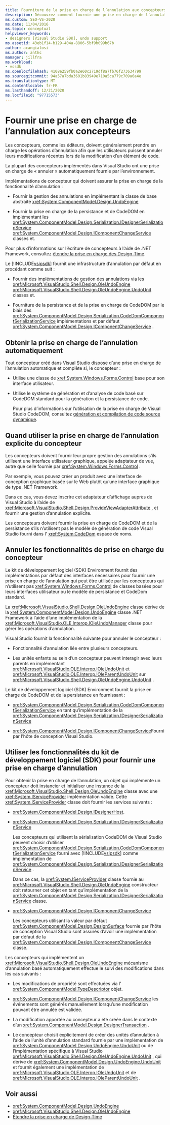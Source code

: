 ```yaml
---
title: Fourniture de la prise en charge de l’annulation aux concepteurs | Microsoft Docs
description: Découvrez comment fournir une prise en charge de l’annulation dans les concepteurs, soit automatiquement, soit à l’aide des fonctionnalités du kit de développement logiciel (SDK) Visual Studio.
ms.custom: SEO-VS-2020
ms.date: 11/04/2016
ms.topic: conceptual
helpviewer_keywords:
- designers [Visual Studio SDK], undo support
ms.assetid: 43eb1f14-b129-404a-8806-5bf9b099b67b
author: acangialosi
ms.author: anthc
manager: jillfra
ms.workload:
- vssdk
ms.openlocfilehash: 4108e259fb0a2e60c2719df8a7fb76f273634799
ms.sourcegitcommit: 94a57a7bda3601b83949e710a5ca779c709a6a4e
ms.translationtype: MT
ms.contentlocale: fr-FR
ms.lasthandoff: 12/21/2020
ms.locfileid: "97715573"
---
```

# <a name="supply-undo-support-to-designers"></a>Fournir une prise en charge de l’annulation aux concepteurs

Les concepteurs, comme les éditeurs, doivent généralement prendre en charge les opérations d’annulation afin que les utilisateurs puissent annuler leurs modifications récentes lors de la modification d’un élément de code.

La plupart des concepteurs implémentés dans Visual Studio ont une prise en charge de « annuler » automatiquement fournie par l’environnement.

Implémentations de concepteur qui doivent assurer la prise en charge de la fonctionnalité d’annulation :

- Fournir la gestion des annulations en implémentant la classe de base abstraite <xref:System.ComponentModel.Design.UndoEngine>

- Fournir la prise en charge de la persistance et de CodeDOM en implémentant les <xref:System.ComponentModel.Design.Serialization.IDesignerSerializationService>  <xref:System.ComponentModel.Design.IComponentChangeService> classes et.

Pour plus d’informations sur l’écriture de concepteurs à l’aide de .NET Framework, consultez [étendre la prise en charge des Design-Time](/previous-versions/37899azc(v=vs.140)).

Le [!INCLUDE[vsipsdk](../extensibility/includes/vsipsdk_md.md)] fournit une infrastructure d’annulation par défaut en procédant comme suit :

- Fournir des implémentations de gestion des annulations via les <xref:Microsoft.VisualStudio.Shell.Design.OleUndoEngine> <xref:Microsoft.VisualStudio.Shell.Design.OleUndoEngine.UndoUnit> classes et.

- Fourniture de la persistance et de la prise en charge de CodeDOM par le biais des <xref:System.ComponentModel.Design.Serialization.CodeDomComponentSerializationService> implémentations et par défaut <xref:System.ComponentModel.Design.IComponentChangeService> .

## <a name="obtain-undo-support-automatically"></a>Obtenir la prise en charge de l’annulation automatiquement

Tout concepteur créé dans Visual Studio dispose d’une prise en charge de l’annulation automatique et complète si, le concepteur :

- Utilise une classe de <xref:System.Windows.Forms.Control> base pour son interface utilisateur.

- Utilise le système de génération et d’analyse de code basé sur CodeDOM standard pour la génération et la persistance de code.

   Pour plus d’informations sur l’utilisation de la prise en charge de Visual Studio CodeDOM, consultez [génération et compilation de code source dynamique](/dotnet/framework/reflection-and-codedom/dynamic-source-code-generation-and-compilation).

## <a name="when-to-use-explicit-designer-undo-support"></a>Quand utiliser la prise en charge de l’annulation explicite du concepteur
 Les concepteurs doivent fournir leur propre gestion des annulations s’ils utilisent une interface utilisateur graphique, appelée adaptateur de vue, autre que celle fournie par <xref:System.Windows.Forms.Control> .

 Par exemple, vous pouvez créer un produit avec une interface de conception graphique basée sur le Web plutôt qu’une interface graphique de type .NET Framework.

 Dans ce cas, vous devez inscrire cet adaptateur d’affichage auprès de Visual Studio à l’aide de <xref:Microsoft.VisualStudio.Shell.Design.ProvideViewAdapterAttribute> , et fournir une gestion d’annulation explicite.

 Les concepteurs doivent fournir la prise en charge de CodeDOM et de la persistance s’ils n’utilisent pas le modèle de génération de code Visual Studio fourni dans l' <xref:System.CodeDom> espace de noms.

## <a name="undo-support-features-of-the-designer"></a>Annuler les fonctionnalités de prise en charge du concepteur
 Le kit de développement logiciel (SDK) Environment fournit des implémentations par défaut des interfaces nécessaires pour fournir une prise en charge de l’annulation qui peut être utilisée par les concepteurs qui n’utilisent pas <xref:System.Windows.Forms.Control> de classes basées pour leurs interfaces utilisateur ou le modèle de persistance et CodeDom standard.

 La <xref:Microsoft.VisualStudio.Shell.Design.OleUndoEngine> classe dérive de la <xref:System.ComponentModel.Design.UndoEngine> classe .NET Framework à l’aide d’une implémentation de la <xref:Microsoft.VisualStudio.OLE.Interop.IOleUndoManager> classe pour gérer les opérations d’annulation.

 Visual Studio fournit la fonctionnalité suivante pour annuler le concepteur :

- Fonctionnalité d’annulation liée entre plusieurs concepteurs.

- Les unités enfants au sein d’un concepteur peuvent interagir avec leurs parents en implémentant <xref:Microsoft.VisualStudio.OLE.Interop.IOleUndoUnit> et <xref:Microsoft.VisualStudio.OLE.Interop.IOleParentUndoUnit> sur <xref:Microsoft.VisualStudio.Shell.Design.OleUndoEngine.UndoUnit> .

Le kit de développement logiciel (SDK) Environment fournit la prise en charge de CodeDOM et de la persistance en fournissant :

- <xref:System.ComponentModel.Design.Serialization.CodeDomComponentSerializationService> en tant qu’implémentation de la <xref:System.ComponentModel.Design.Serialization.IDesignerSerializationService>

- <xref:System.ComponentModel.Design.IComponentChangeService>Fourni par l’hôte de conception Visual Studio.

## <a name="use-the-environment-sdk-features-to-supply-undo-support"></a>Utiliser les fonctionnalités du kit de développement logiciel (SDK) pour fournir une prise en charge d’annulation

Pour obtenir la prise en charge de l’annulation, un objet qui implémente un concepteur doit instancier et initialiser une instance de la <xref:Microsoft.VisualStudio.Shell.Design.OleUndoEngine> classe avec une <xref:System.IServiceProvider> implémentation valide. Cette <xref:System.IServiceProvider> classe doit fournir les services suivants :

- <xref:System.ComponentModel.Design.IDesignerHost>.

- <xref:System.ComponentModel.Design.Serialization.IDesignerSerializationService>

   Les concepteurs qui utilisent la sérialisation CodeDOM de Visual Studio peuvent choisir d’utiliser <xref:System.ComponentModel.Design.Serialization.CodeDomComponentSerializationService> fourni avec [!INCLUDE[vsipsdk](../extensibility/includes/vsipsdk_md.md)] comme implémentation de <xref:System.ComponentModel.Design.Serialization.IDesignerSerializationService> .

   Dans ce cas, la <xref:System.IServiceProvider> classe fournie au <xref:Microsoft.VisualStudio.Shell.Design.OleUndoEngine> constructeur doit retourner cet objet en tant qu’implémentation de la <xref:System.ComponentModel.Design.Serialization.IDesignerSerializationService> classe.

- <xref:System.ComponentModel.Design.IComponentChangeService>

   Les concepteurs utilisant la valeur par défaut <xref:System.ComponentModel.Design.DesignSurface> fournie par l’hôte de conception Visual Studio sont assurés d’avoir une implémentation par défaut de la <xref:System.ComponentModel.Design.IComponentChangeService> classe.

Les concepteurs qui implémentent un <xref:Microsoft.VisualStudio.Shell.Design.OleUndoEngine> mécanisme d’annulation basé automatiquement effectue le suivi des modifications dans les cas suivants :

- Les modifications de propriété sont effectuées via l' <xref:System.ComponentModel.TypeDescriptor> objet.

- <xref:System.ComponentModel.Design.IComponentChangeService> les événements sont générés manuellement lorsqu’une modification pouvant être annulée est validée.

- La modification apportée au concepteur a été créée dans le contexte d’un <xref:System.ComponentModel.Design.DesignerTransaction> .

- Le concepteur choisit explicitement de créer des unités d’annulation à l’aide de l’unité d’annulation standard fournie par une implémentation de <xref:System.ComponentModel.Design.UndoEngine.UndoUnit> ou de l’implémentation spécifique à Visual Studio <xref:Microsoft.VisualStudio.Shell.Design.OleUndoEngine.UndoUnit> , qui dérive de <xref:System.ComponentModel.Design.UndoEngine.UndoUnit> et fournit également une implémentation de <xref:Microsoft.VisualStudio.OLE.Interop.IOleUndoUnit> et de <xref:Microsoft.VisualStudio.OLE.Interop.IOleParentUndoUnit> .

## <a name="see-also"></a>Voir aussi

- <xref:System.ComponentModel.Design.UndoEngine>
- <xref:Microsoft.VisualStudio.Shell.Design.OleUndoEngine>
- [Étendre la prise en charge de Design-Time](/previous-versions/37899azc(v=vs.140))
